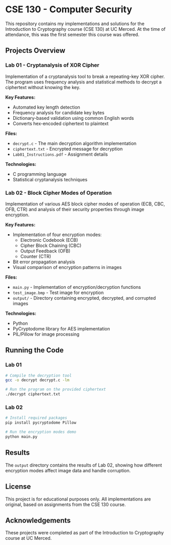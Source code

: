 # CSE 130 - Computer Security

This repository contains my implementations and solutions for the Introduction to Cryptography course (CSE 130) at UC Merced. At the time of attendance, this was the first semester this course was offered.

## Projects Overview

### Lab 01 - Cryptanalysis of XOR Cipher

Implementation of a cryptanalysis tool to break a repeating-key XOR cipher. The program uses frequency analysis and statistical methods to decrypt a ciphertext without knowing the key.

**Key Features:**
- Automated key length detection
- Frequency analysis for candidate key bytes
- Dictionary-based validation using common English words
- Converts hex-encoded ciphertext to plaintext

**Files:**
- `decrypt.c` - The main decryption algorithm implementation
- `ciphertext.txt` - Encrypted message for decryption
- `Lab01_Instructions.pdf` - Assignment details

**Technologies:**
- C programming language
- Statistical cryptanalysis techniques

### Lab 02 - Block Cipher Modes of Operation

Implementation of various AES block cipher modes of operation (ECB, CBC, OFB, CTR) and analysis of their security properties through image encryption.

**Key Features:**
- Implementation of four encryption modes:
  - Electronic Codebook (ECB)
  - Cipher Block Chaining (CBC)
  - Output Feedback (OFB)
  - Counter (CTR)
- Bit error propagation analysis
- Visual comparison of encryption patterns in images

**Files:**
- `main.py` - Implementation of encryption/decryption functions
- `test_image.bmp` - Test image for encryption
- `output/` - Directory containing encrypted, decrypted, and corrupted images

**Technologies:**
- Python
- PyCryptodome library for AES implementation
- PIL/Pillow for image processing

## Running the Code

### Lab 01
```bash
# Compile the decryption tool
gcc -o decrypt decrypt.c -lm

# Run the program on the provided ciphertext
./decrypt ciphertext.txt
```

### Lab 02
```bash
# Install required packages
pip install pycryptodome Pillow

# Run the encryption modes demo
python main.py
```

## Results

The `output` directory contains the results of Lab 02, showing how different encryption modes affect image data and handle corruption.

## License

This project is for educational purposes only. All implementations are original, based on assignments from the CSE 130 course.

## Acknowledgements

These projects were completed as part of the Introduction to Cryptography course at UC Merced.
